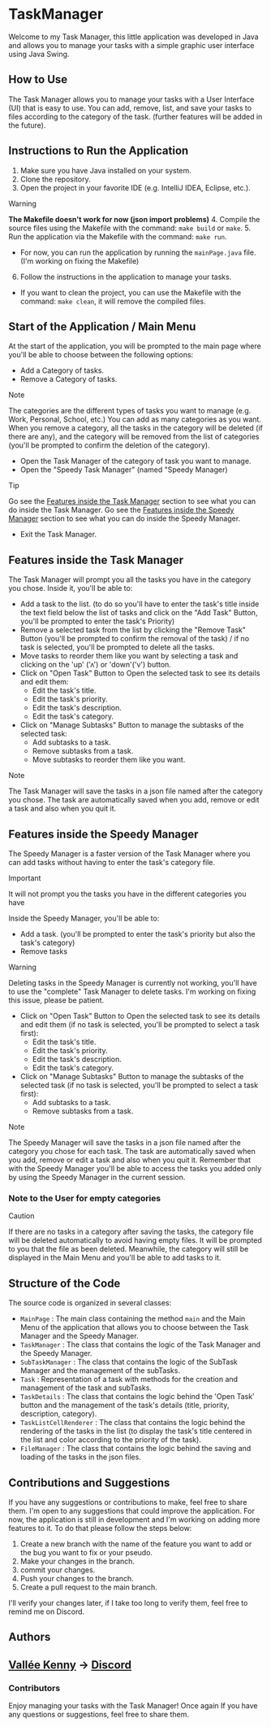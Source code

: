# TaskManager

Welcome to my Task Manager, this little application was developed in Java and allows you to manage your tasks with a simple graphic user interface using Java Swing.

## How to Use

The Task Manager allows you to manage your tasks with a User Interface (UI) that is easy to use. You can add, remove, list, and save your tasks to files according to the category of the task. (further features will be added in the future).

## Instructions to Run the Application

1. Make sure you have Java installed on your system.
2. Clone the repository.
3. Open the project in your favorite IDE (e.g. IntelliJ IDEA, Eclipse, etc.).

> [!WARNING]
> **The Makefile doesn't work for now (json import problems)**
> 4. Compile the source files using the Makefile with the command: `make build` or `make`.
> 5. Run the application via the Makefile with the command: `make run`.
- For now, you can run the application by running the `mainPage.java` file. (I'm working on fixing the Makefile)
6. Follow the instructions in the application to manage your tasks.
- If you want to clean the project, you can use the Makefile with the command: `make clean`, it will remove the compiled files.

## Start of the Application / Main Menu

At the start of the application, you will be prompted to the main page where you'll be able to choose between the following options:
- Add a Category of tasks.
- Remove a Category of tasks.

> [!NOTE]
> The categories are the different types of tasks you want to manage (e.g. Work, Personal, School, etc.)
> You can add as many categories as you want.
> When you remove a category, all the tasks in the category will be deleted (if there are any), and the category will be removed from the list of categories (you'll be prompted to confirm the deletion of the category).

- Open the Task Manager of the category of task you want to manage.
- Open the "Speedy Task Manager" (named "Speedy Manager)

> [!TIP]
> Go see the [Features inside the Task Manager](#features-inside-the-task-manager) section to see what you can do inside the Task Manager.
> Go see the [Features inside the Speedy Manager](#features-inside-the-speedy-manager) section to see what you can do inside the Speedy Manager.

- Exit the Task Manager.

## Features inside the Task Manager

The Task Manager will prompt you all the tasks you have in the category you chose. Inside it, you'll be able to:
- Add a task to the list. (to do so you'll have to enter the task's title inside the text field below the list of tasks and click on the "Add Task" Button, you'll be prompted to enter the task's Priority)
- Remove a selected task from the list by clicking the "Remove Task" Button (you'll be prompted to confirm the removal of the task) / if no task is selected, you'll be prompted to delete all the tasks.
- Move tasks to reorder them like you want by selecting a task and clicking on the 'up' ('ʌ') or 'down'('v') button.
- Click on "Open Task" Button to Open the selected task to see its details and edit them:
    - Edit the task's title.
    - Edit the task's priority.
    - Edit the task's description.
    - Edit the task's category.
- Click on "Manage Subtasks" Button to manage the subtasks of the selected task:
    - Add subtasks to a task.
    - Remove subtasks from a task.
    - Move subtasks to reorder them like you want.

> [!NOTE]
> The Task Manager will save the tasks in a json file named after the category you chose. The task are automatically saved when you add, remove or edit a task and also when you quit it.

## Features inside the Speedy Manager

The Speedy Manager is a faster version of the Task Manager where you can add tasks without having to enter the task's category file.

> [!IMPORTANT]
> It will not prompt you the tasks you have in the different categories you have

Inside the Speedy Manager, you'll be able to:
- Add a task. (you'll be prompted to enter the task's priority but also the task's category)
- Remove tasks

> [!WARNING]
> Deleting tasks in the Speedy Manager is currently not working, you'll have to use the "complete" Task Manager to delete tasks.
> I'm working on fixing this issue, please be patient.

- Click on "Open Task" Button to Open the selected task to see its details and edit them (if no task is selected, you'll be prompted to select a task first):
    - Edit the task's title.
    - Edit the task's priority.
    - Edit the task's description.
    - Edit the task's category.
- Click on "Manage Subtasks" Button to manage the subtasks of the selected task (if no task is selected, you'll be prompted to select a task first):
    - Add subtasks to a task.
    - Remove subtasks from a task.

> [!NOTE]
> The Speedy Manager will save the tasks in a json file named after the category you chose for each task. The task are automatically saved when you add, remove or edit a task and also when you quit it.
> Remember that with the Speedy Manager you'll be able to access the tasks you added only by using the Speedy Manager in the current session.

### Note to the User for empty categories

> [!CAUTION]
> If there are no tasks in a category after saving the tasks, the category file will be deleted automatically to avoid having empty files.
> It will be prompted to you that the file as been deleted.
> Meanwhile, the category will still be displayed in the Main Menu and you'll be able to add tasks to it.

## Structure of the Code

The source code is organized in several classes:
- `MainPage` : The main class containing the method `main` and the Main Menu of the application that allows you to choose between the Task Manager and the Speedy Manager.
- `TaskManager` : The class that contains the logic of the Task Manager and the Speedy Manager.
- `SubTaskManager` : The class that contains the logic of the SubTask Manager and the management of the subTasks.
- `Task` : Representation of a task with methods for the creation and management of the task and subTasks.
- `TaskDetails` : The class that contains the logic behind the 'Open Task' button and the management of the task's details (title, priority, description, category).
- `TaskListCellRenderer` : The class that contains the logic behind the rendering of the tasks in the list (to display the task's title centered in the list and color according to the priority of the task).
- `FileManager` : The class that contains the logic behind the saving and loading of the tasks in the json files.

## Contributions and Suggestions

If you have any suggestions or contributions to make, feel free to share them. I'm open to any suggestions that could improve the application. For now, the application is still in development and I'm working on adding more features to it.
To do that please follow the steps below:
1. Create a new branch with the name of the feature you want to add or the bug you want to fix or your pseudo.
2. Make your changes in the branch.
3. commit your changes.
4. Push your changes to the branch.
5. Create a pull request to the main branch.

I'll verify your changes later, if I take too long to verify them, feel free to remind me on Discord.

## Authors
[Vallée Kenny](https://github.com/kenmanga666)
    -> [Discord](https://discord.com/users/902641613514358825)
---

### Contributors

Enjoy managing your tasks with the Task Manager! Once again If you have any questions or suggestions, feel free to share them.